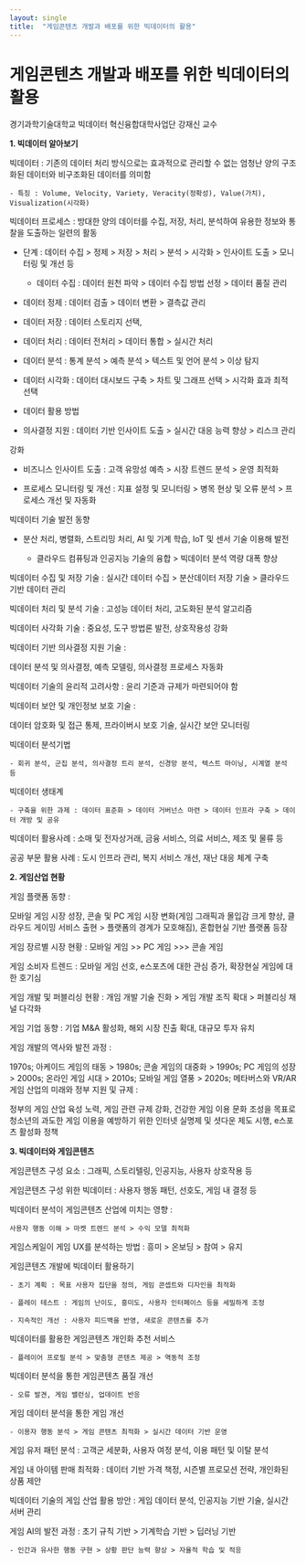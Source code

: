 ```yaml
---
layout: single
title:  "게임콘텐츠 개발과 배포를 위한 빅데이터의 활용"
---
```


# 게임콘텐츠 개발과 배포를 위한 빅데이터의 활용

경기과학기술대학교 빅데이터 혁신융합대학사업단
강재신 교수


**1. 빅데이터 알아보기**

빅데이터 : 기존의 데이터 처리 방식으로는 효과적으로 관리할 수 없는 엄청난 양의 구조화된 데이터와 비구조화된 데이터를 의미함

    - 특징 : Volume, Velocity, Variety, Veracity(정확성), Value(가치), Visualization(시각화)

빅데이터 프로세스 : 방대한 양의 데이터를 수집, 저장, 처리, 분석하여 유용한 정보와 통찰을 도출하는 일련의 활동

- 단계 : 데이터 수집 > 정제 > 저장 > 처리 > 분석 > 시각화 > 인사이트 도출 > 모니터링 및 개선 등

    - 데이터 수집 : 데이터 원천 파악 > 데이터 수집 방법 선정 > 데이터 품질 관리

- 데이터 정제 : 데이터 검출 > 데이터 변환 > 결측값 관리

- 데이터 저장 : 데이터 스토리지 선택, 

- 데이터 처리 : 데이터 전처리 > 데이터 통합 > 실시간 처리

- 데이터 분석 : 통계 분석 > 예측 분석 > 텍스트 및 언어 분석 > 이상 탐지

- 데이터 시각화 : 데이터 대시보드 구축 > 차트 및 그래프 선택 > 시각화 효과 최적 선택

- 데이터 활용 방법

- 의사결정 지원 : 데이터 기반 인사이트 도출 > 실시간 대응 능력 향상 > 리스크 관리 

강화

- 비즈니스 인사이트 도출 : 고객 유망성 예측 > 시장 트렌드 분석 > 운영 최적화

- 프로세스 모니터링 및 개선 : 지표 설정 및 모니터링 > 병목 현상 및 오류 분석 > 프로세스 개선 및 자동화

빅데이터 기술 발전 동향

- 분산 처리, 병렬화, 스트리밍 처리, AI 및 기계 학습, IoT 및 센서 기술 이용해 발전

    - 클라우드 컴퓨팅과 인공지능 기술의 융합 > 빅데이터 분석 역량 대폭 향상

빅데이터 수집 및 저장 기술 : 실시간 데이터 수집 > 분산데이터 저장 기술 > 클라우드 기반 데이터 관리

빅데이터 처리 및 분석 기술 : 고성능 데이터 처리, 고도화된 분석 알고리즘

빅데이터 사각화 기술 : 중요성, 도구 방법론 발전, 상호작용성 강화

빅데이터 기반 의사결정 지원 기술 : 

데이터 분석 및 의사결정, 예측 모델링, 의사결정 프로세스 자동화

빅데이터 기술의 윤리적 고려사항 : 윤리 기준과 규제가 마련되어야 함

빅데이터 보안 및 개인정보 보호 기술 : 

데이터 암호화 및 접근 통제, 프라이버시 보호 기술, 실시간 보안 모니터링

빅데이터 분석기법

    - 회귀 분석, 군집 분석, 의사결정 트리 분석, 신경망 분석, 텍스트 마이닝, 시계열 분석 등

빅데이터 생태계

    - 구축을 위한 과제 : 데이터 표준화 > 데이터 거버넌스 마련 > 데이터 인프라 구축 > 데이터 개방 및 공유

빅데이터 활용사례 : 소매 및 전자상거래, 금융 서비스, 의료 서비스, 제조 및 물류 등

공공 부문 활용 사례 : 도시 인프라 관리, 복지 서비스 개선, 재난 대응 체계 구축


**2. 게임산업 현황**

게임 플랫폼 동향 :

모바일 게임 시장 성장, 콘솔 및 PC 게임 시장 변화(게임 그래픽과 몰입감 크게 향상, 클라우드 게이밍 서비스 출현 > 플랫폼의 경계가 모호해짐), 혼합현실 기반 플랫폼 등장

게임 장르별 시장 현황 : 모바일 게임 >> PC 게임 >>> 콘솔 게임

게임 소비자 트렌드 : 모바일 게임 선호, e스포츠에 대한 관심 증가, 확장현실 게임에 대한 호기심

게임 개발 및 퍼블리싱 현황 : 개임 개발 기술 진화 > 게임 개발 조직 확대 > 퍼블리싱 채널 다각화

게임 기업 동향 : 기업 M&A 활성화, 해외 시장 진출 확대, 대규모 투자 유치

게임 개발의 역사와 발전 과정 :

1970s; 아케이드 게임의 태동 > 1980s; 콘솔 게임의 대중화 > 1990s; PC 게임의 성장 > 2000s; 온라인 게임 시대 > 2010s; 모바일 게임 열풍 > 2020s; 메타버스와 VR/AR
게임 산업의 미래와 정부 지원 및 규제 : 

정부의 게임 산업 육성 노력, 게임 관련 규제 강화, 건강한 게임 이용 문화 조성을 목표로 청소년의 과도한 게임 이용을 예방하기 위한 인터넷 실명제 및 셧다운 제도 시행, e스포츠 활성화 정책



**3. 빅데이터와 게임콘텐츠**

게임콘텐츠 구성 요소 : 그래픽, 스토리텔링, 인공지능, 사용자 상호작용 등

게임콘텐츠 구성 위한 빅데이터 : 사용자 행동 패턴, 선호도, 게임 내 결정 등

빅데이터 분석이 게임콘텐츠 산업에 미치는 영향 :

    사용자 행동 이해 > 마켓 트렌드 분석 > 수익 모델 최적화

게임스케일이 게임 UX를 분석하는 방법 : 흥미 > 온보딩 > 참여 > 유지

게임콘텐츠 개발에 빅데이터 활용하기

    - 초기 계획 : 목표 사용자 집단을 정의, 게임 콘셉트와 디자인을 최적화

    - 플레이 테스트 : 게임의 난이도, 흥미도, 사용자 인터페이스 등을 세밀하게 조정

    - 지속적인 개선 : 사용자 피드백을 반영, 새로운 콘텐츠를 추가

빅데이터를 활용한 게임콘텐츠 개인화 추천 서비스

    - 플레이어 프로필 분석 > 맞춤형 콘텐츠 제공 > 역동적 조정

빅데이터 분석을 통한 게임콘텐츠 품질 개선

    - 오류 발견, 게임 밸런싱, 업데이트 반응

게임 데이터 분석을 통한 게임 개선

    - 이용자 행동 분석 > 게임 콘텐츠 최적화 > 실시간 데이터 기반 운영

게임 유저 패턴 분석 : 고객군 세분화, 사용자 여정 분석, 이용 패턴 및 이탈 분석

게임 내 아이템 판매 최적화 : 데이터 기반 가격 책정, 시즌별 프로모션 전략, 개인화된 상품 제안

빅데이터 기술의 게임 산업 활용 방안 : 게임 데이터 분석, 인공지능 기반 기술, 실시간 서버 관리

게임 AI의 발전 과정 : 초기 규칙 기반 > 기계학습 기반 > 딥러닝 기반

    - 인간과 유사한 행동 구현 > 상황 판단 능력 향상 > 자율적 학습 및 적응


